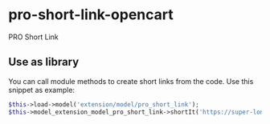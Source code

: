 # pro-short-link-opencart
PRO Short Link

## Use as library

You can call module methods to create short links from the code. Use this snippet as example:

```php
$this->load->model('extension/model/pro_short_link');
$this->model_extension_model_pro_short_link->shortIt('https://super-long-url.com');
```
